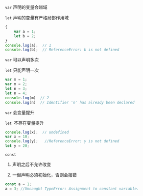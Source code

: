 `var` 声明的变量会越域

`let` 声明的变量有严格局部作用域

```js
{
    var a = 1;
    let b = 2;
}
console.log(a);  // 1
console.log(b);  // ReferenceError: b is not defined
```

`var` 可以声明多次

`let` 只能声明一次

```js
var m = 1;
var m = 2;
let n = 3;
let n = 4;
console.log(m)  // 2
console.log(n)  // Identifier 'n' has already been declared
```

`var` 会变量提升

`let `不存在变量提升

```js
console.log(x);  // undefined
var x = 10;
console.log(y);   //ReferenceError: y is not defined
let y = 20;
```

`const`

1. 声明之后不允许改变

2. 一但声明必须初始化，否则会报错

```js
const a = 1;
a = 3; //Uncaught TypeError: Assignment to constant variable.
```



